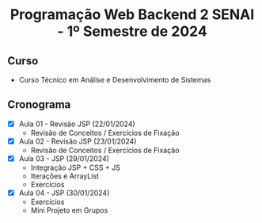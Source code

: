 <h1 align="center">
    Programação Web Backend 2 SENAI - 1º Semestre de 2024
</h1>

## Curso
- Curso Técnico em Análise e Desenvolvimento de Sistemas

## Cronograma 

- [x]  Aula 01 - Revisão JSP (22/01/2024)
    - Revisão de Conceitos / Exercícios de Fixação 
- [x]  Aula 02 - Revisão JSP (23/01/2024)
    - Revisão de Conceitos / Exercícios de Fixação
- [x]  Aula 03 - JSP (29/01/2024)
    - Integração JSP + CSS + JS
    - Iterações e ArrayList
    - Exercícios
- [x]  Aula 04 - JSP (30/01/2024)
    - Exercícios
    - Mini Projeto em Grupos

